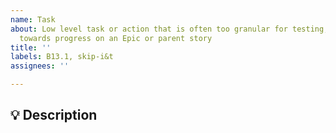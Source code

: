 ```yaml
---
name: Task
about: Low level task or action that is often too granular for testing, but helps
  towards progress on an Epic or parent story
title: ''
labels: B13.1, skip-i&t
assignees: ''

---
```


<!--
   For more information on how to populate this Task, see the PDS Wiki on User Story Development:
   https://github.com/NASA-PDS/nasa-pds.github.io/wiki/Issue-Tracking#user-story-development
-->

## 💡 Description
<!-- Enter description here. Make it detailed enough someone could actually know what you are doing, but if you spend too much time on this, it probably deserves it's own story -->
